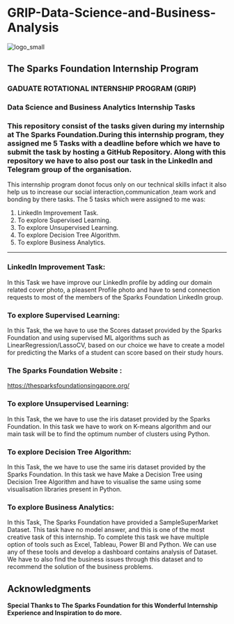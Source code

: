 # GRIP-Data-Science-and-Business-Analysis

![logo_small](https://user-images.githubusercontent.com/45910682/124362366-00931400-dc52-11eb-8a7f-323714b3ed61.png)

## The Sparks Foundation Internship Program
### GADUATE ROTATIONAL INTERNSHIP PROGRAM (GRIP)


### Data Science and Business Analytics Internship Tasks

### This repository consist of the tasks given during my internship at The Sparks Foundation.During this internship program, they assigned me 5 Tasks with a deadline before which we have to submit the task by hosting a GitHub Repository. Along with this repository we have to also post our task in the LinkedIn and Telegram group of the organisation.

This internship program donot focus only on our technical skills infact it also help us to increase our social interaction,communication ,team work and bonding by there tasks. The 5 tasks which were assigned to me was:
1. LinkedIn Improvement Task.
2. To explore Supervised Learning.
3. To explore Unsupervised Learning.
4. To explore Decision Tree Algorithm.
5. To explore Business Analytics.

---

<div>
<h3>LinkedIn Improvement Task:</h3>
<article>In this Task we have improve our LinkedIn profile by adding our domain related cover photo, a pleasent Profile photo and have to send connection requests to most of the members of the Sparks Foundation LinkedIn group.</article>
</div>

<div>
<h3>To explore Supervised Learning:</h3>
<article>In this Task, the we have to use the Scores dataset provided by the Sparks Foundation and using supervised ML algorithms such as LinearRegression/LassoCV, based on our choice we have to create a model for predicting the Marks of a student can score based on their study hours.</article>
</div>


### The Sparks Foundation Website :
https://thesparksfoundationsingapore.org/
<div>
<h3>To explore Unsupervised Learning:</h3>
<article>In this Task, the we have to use the iris dataset provided by the Sparks Foundation. In this task we have to work on K-means algorithm and our main task will be to find the optimum number of clusters using Python.</article>
</div>

<div>
<h3>To explore Decision Tree Algorithm:</h3>
<article>In this Task, the we have to use the same iris dataset provided by the Sparks Foundation. In this task we have Make a Decision Tree using Decision Tree Algorithm and have to visualise the same using some visualisation libraries present in Python.</article>
</div>

<div>
<h3>To explore Business Analytics:</h3>
<article>In this Task, The Sparks Foundation have provided a SampleSuperMarket Dataset. This task have no model answer, and this is one of the most creative task of this internship. To complete this task we have multiple option of tools such as Excel, Tableau, Power BI and Python. We can use any of these tools and develop a dashboard contains analysis of Dataset. We have to also find the business issues through this dataset and to recommend the solution of the business problems.</article>
</div>


## Acknowledgments
 **Special Thanks to The Sparks Foundation for this Wonderful Internship Experience and Inspiration to do more.**

